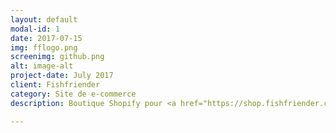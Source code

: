 ```yaml
---
layout: default
modal-id: 1
date: 2017-07-15
img: fflogo.png
screenimg: github.png
alt: image-alt
project-date: July 2017
client: Fishfriender
category: Site de e-commerce
description: Boutique Shopify pour <a href="https://shop.fishfriender.com/" target="_blank">Fishfriender</a>, une startup française qui gère un réseau social. Visitez la boutique en cliquant <a href="https://shop.fishfriender.com/" target="_blank">ICI!</a> Obtenez votre e-boutique en 3 JOURS! Contactez-moi pour un devis GRATUIT!

---
```

